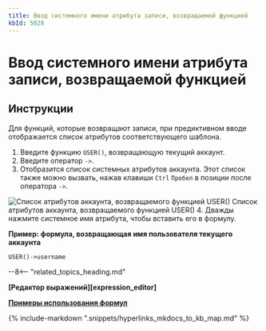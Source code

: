 ```yaml
---
title: Ввод системного имени атрибута записи, возвращаемой функцией
kbId: 5028
---
```


# Ввод системного имени атрибута записи, возвращаемой функцией

## Инструкции

Для функций, которые возвращают записи, при предиктивном вводе отображается список атрибутов соответствующего шаблона.

1. Введите функцию `USER()`, возвращающую текущий аккаунт.
2. Введите оператор `->`.
3. Отобразится список системных атрибутов аккаунта. Этот список также можно вызвать, нажав клавиши `Ctrl` `Пробел` в позиции после оператора `->`.
![Список атрибутов аккаунта, возвращаемого функцией USER()](https://kb.comindware.ru/assets/formula_editor_function_returned_attribute_autocomplete.png)
Список атрибутов аккаунта, возвращаемого функцией USER()
4. Дважды нажмите системное имя атрибута, чтобы вставить его в формулу.

**Пример: формула, возвращающая имя пользователя текущего аккаунта**

```
USER()->username
```

--8<-- "related_topics_heading.md"

**[Редактор выражений][expression_editor]**

**[Примеры использования формул](https://kb.comindware.ru/category\.php\?id=880)**

{% include-markdown ".snippets/hyperlinks_mkdocs_to_kb_map.md" %}
